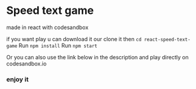 # Speed text game

made in react with codesandbox

if you want play u can download it our clone it 
then `cd react-speed-text-game`
Run `npm install`
Run `npm start`

Or you can also use the link below in the description and play directly on codesandbox.io

### enjoy it 
